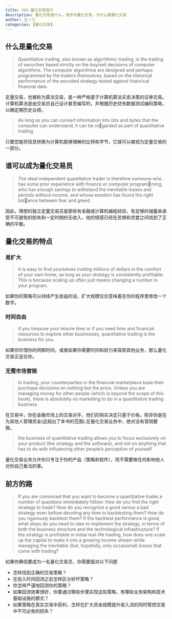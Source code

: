 ```yaml
---
title: CH1-量化交易简介
description: 量化交易是什么，谁参与量化交易，为什么要量化交易
author: 王一刀
categories: [量化交易]
---
```


## 什么是量化交易

> Quantitative trading, also known as algorithmic trading, is the trading of securities based strictly on the buy/sell decisions of computer algorithms. The computer algorithms are designed and perhaps programmed by the traders themselves, based on the historical performance of the encoded strategy tested against historical financial data.

定量交易，也被称为算法交易，是一种严格基于计算机算法买卖决策的证券交易。计算机算法是由交易员自己设计甚至编写的，并根据历史财务数据测试编码策略，以确定期历史业绩。

> As long as you can convert information into bits and bytes that the computer can understand, it can be regarded as part of quantitative trading.

只要您能将信息转换为计算机能够理解的比特和字节，它就可以被视为定量交易的一部分。


## 谁可以成为量化交易员

> The ideal independent quantitative trader is therefore someone who has some prior experience with finance or computer programming, who has enough savings to withstand the inevitable losses and periods without income, and whose emotion has found the right balance between fear and greed.

因此，理想的独立定量交易员是那些有金融或计算机编程经验，有足够的储蓄来承受不可避免的损失和一定时期的无收入，他的情感已经在恐惧和贪婪之间找到了正确的平衡。


## 量化交易的特点

### 易扩大

>  It is easy to find yourselves trading millions of dollars in the comfort of your own home, as long as your strategy is consistently profitable. This is because scaling up often just means changing a number in your program.

如果你的策略可以持续产生收益的话，扩大规模仅仅意味着在你的程序里修改一个数字。

### 时间自由

> if you treasure your leisure time or if you need time and financial resources to explore other businesses, quantitative trading is the business for you.

如果你珍惜你的闲暇时间，或者如果你需要时间和财力来探索其他业务，那么量化交易正适合你。


### 无需市场营销

>  In trading, your counterparties in the financial marketplace base their purchase decisions on nothing but the price. Unless you
are managing money for other people (which is beyond the scope of this book), there is absolutely no marketing to do in a quantitative trading business.

在交易中，你在金融市场上的交易对手，他们的购买决定只基于价格。除非你是在为其他人管理资金(这超出了本书的范围),在量化交易业务中，绝对没有营销要做。

> the business of quantitative trading allows you to focus exclusively on your product (the strategy and
the software), and not on anything that has to do with influencing other people’s perception of yourself.

量化交易业务允许你只专注于你的产品（策略和软件），而不需要做任何影响他人对你自己看法的事。


## 前方的路

> If you are convinced that you want to become a quantitative trader,a number of questions immediately follow: How do you find the right strategy to trade? How do you recognize a good versus a bad strategy even before devoting any time to backtesting them? How do you rigorously backtest them? If the backtest performance is good, what steps do you need to take to implement the strategy, in terms of both the business structure and the technological infrastructure? If the strategy is profitable in initial real-life trading, how does one scale up the capital to make it into a growing income stream while managing the inevitable (but, hopefully, only occasional) losses that come with trading? 

如果你确信要成为一名量化交易员，你需要面对以下问题
* 怎样找到正确的交易策略？
* 在投入时间回测之前怎样区分好坏策略？
* 你怎样严谨地回测你的策略？
* 如果回测效果很好，你要通过哪些步骤实现这些策略，有哪些业务架构和技术基础设施的模式？
* 如果策略在真实交易中获利，怎样在扩大资金规模提升收入流的同时管控交易中不可必免的损失？

